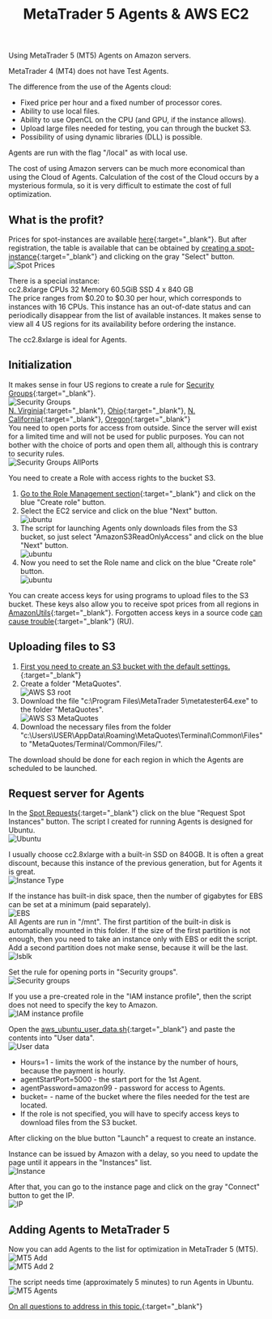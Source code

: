 ﻿---
title: MetaTrader 5 Agents & AWS EC2
---

Using MetaTrader 5 (MT5) Agents on Amazon servers.

MetaTrader 4 (MT4) does not have Test Agents.

The difference from the use of the Agents cloud:
* Fixed price per hour and a fixed number of processor cores.
* Ability to use local files.
* Ability to use OpenCL on the CPU (and GPU, if the instance allows).
* Upload large files needed for testing, you can through the bucket S3.
* Possibility of using dynamic libraries (DLL) is possible.

Agents are run with the flag "/local" as with local use.

The cost of using Amazon servers can be much more economical than using the Cloud of Agents.
Calculation of the cost of the Cloud occurs by a mysterious formula, so it is very difficult to estimate the cost of full optimization.

## What is the profit?
Prices for spot-instances are available [here](https://aws.amazon.com/ec2/spot/pricing/){:target="_blank"}. 
But after registration, the table is available that can be obtained by [creating a spot-instance](https://console.aws.amazon.com/ec2sp/v1/spot/home){:target="_blank"} and clicking on the gray "Select" button.<br/>
![Spot Prices](/images/agent-spot.png)

There is a special instance:<br/>
cc2.8xlarge CPUs 32 Memory	60.5GiB SSD	4 x 840 GB<br/>
The price ranges from $0.20 to $0.30 per hour, which corresponds to instances with 16 CPUs. This instance has an out-of-date status and can periodically disappear from the list of available instances. It makes sense to view all 4 US regions for its availability before ordering the instance.

The cc2.8xlarge is ideal for Agents.

## Initialization
It makes sense in four US regions to create a rule for [Security Groups](https://console.aws.amazon.com/ec2/v2/home?region=us-east-1#SecurityGroups:sort=groupId){:target="_blank"}.<br/>
![Security Groups](/images/agent-security-groups-main.png)<br/>
[N. Virginia](https://console.aws.amazon.com/ec2/v2/home?region=us-east-1#SecurityGroups:sort=groupId){:target="_blank"},
[Ohio](https://console.aws.amazon.com/ec2/v2/home?region=us-east-2#SecurityGroups:sort=groupId){:target="_blank"},
[N. California](https://console.aws.amazon.com/ec2/v2/home?region=us-west-1#SecurityGroups:sort=groupId){:target="_blank"},
[Oregon](https://console.aws.amazon.com/ec2/v2/home?region=us-west-2#SecurityGroups:sort=groupId){:target="_blank"}<br/>
You need to open ports for access from outside. Since the server will exist for a limited time and will not be used for public purposes. You can not bother with the choice of ports and open them all, although this is contrary to security rules.<br/>
![Security Groups AllPorts](/images/agent-security-groups-allports.png)

You need to create a Role with access rights to the bucket S3.
1. [Go to the Role Management section](https://console.aws.amazon.com/iam/home?region=us-east-1#/roles){:target="_blank"} and click on the blue "Create role" button.
2. Select the EC2 service and click on the blue "Next" button.<br/>
![ubuntu](/images/agent-create-role-1.png)
3. The script for launching Agents only downloads files from the S3 bucket, so just select "AmazonS3ReadOnlyAccess" and click on the blue "Next" button.<br/>
![ubuntu](/images/agent-create-role-2.png)
4. Now you need to set the Role name and click on the blue "Create role" button.<br/>
![ubuntu](/images/agent-create-role-3.png)

You can create access keys for using programs to upload files to the S3 bucket. These keys also allow you to receive spot prices from all regions in  [AmazonUtils](https://github.com/Roffild/RoffildLibrary/blob/master/Experts/Roffild/AmazonUtils){:target="_blank"}. Forgotten access keys in a source code [can cause trouble](https://habr.com/post/357764/){:target="_blank"} (RU).

## Uploading files to S3
1. [First you need to create an S3 bucket with the default settings.](https://s3.console.aws.amazon.com/s3/home){:target="_blank"}
2. Create a folder "MetaQuotes".<br/>
![AWS S3 root](/images/agent-s3-root.png)
3. Download the file "c:\Program Files\MetaTrader 5\metatester64.exe" to the folder "MetaQuotes".<br/>
![AWS S3 MetaQuotes](/images/agent-s3-metaquotes.png)
4. Download the necessary files from the folder "c:\Users\USER\AppData\Roaming\MetaQuotes\Terminal\Common\Files\" to "MetaQuotes/Terminal/Common/Files/".

The download should be done for each region in which the Agents are scheduled to be launched.

## Request server for Agents
In the [Spot Requests](https://console.aws.amazon.com/ec2sp/v1/spot/home){:target="_blank"} click on the blue "Request Spot Instances" button.
The script I created for running Agents is designed for Ubuntu.<br/>
![Ubuntu](/images/agent-ubuntu.png)

I usually choose cc2.8xlarge with a built-in SSD on 840GB. It is often a great discount, because this instance of the previous generation, but for Agents it is great.<br/>
![Instance Type](/images/agent-instance-type.png)

If the instance has built-in disk space, then the number of gigabytes for EBS can be set at a minimum (paid separately).<br/>
![EBS](/images/agent-ebs.png)<br/>
All Agents are run in "/mnt". The first partition of the built-in disk is automatically mounted in this folder. If the size of the first partition is not enough, then you need to take an instance only with EBS or edit the script. Add a second partition does not make sense, because it will be the last.<br/>
![lsblk](/images/agent-lsblk.png)

Set the rule for opening ports in "Security groups".<br/>
![Security groups](/images/agent-security-groups.png)

If you use a pre-created role in the "IAM instance profile", then the script does not need to specify the key to Amazon.<br/>
![IAM instance profile](/images/agent-iam.png)

Open the [aws_ubuntu_user_data.sh](https://github.com/Roffild/RoffildLibrary/blob/master/Include/Roffild/RoffildJava/AmazonUtils/src/main/resources/aws_ubuntu_user_data.sh){:target="_blank"} and paste the contents into "User data".<br/>
![User data](/images/agent-userdata.png)
* Hours=1 - limits the work of the instance by the number of hours, because the payment is hourly.
* agentStartPort=5000 - the start port for the 1st Agent.
* agentPassword=amazon99 - password for access to Agents.
* bucket= - name of the bucket where the files needed for the test are located.
* If the role is not specified, you will have to specify access keys to download files from the S3 bucket.

After clicking on the blue button "Launch" a request to create an instance.

Instance can be issued by Amazon with a delay, so you need to update the page until it appears in the "Instances" list.<br/>
![Instance](/images/agent-instance.png)

After that, you can go to the instance page and click on the gray "Connect" button to get the IP.<br/>
![IP](/images/agent-ip.png)

## Adding Agents to MetaTrader 5
Now you can add Agents to the list for optimization in MetaTrader 5 (MT5).<br/>
![MT5 Add](/images/agent-add-1.png)<br/>
![MT5 Add 2](/images/agent-add-2.png)

The script needs time (approximately 5 minutes) to run Agents in Ubuntu.<br/>
![MT5 Agents](/images/agent-agents.png)

[On all questions to address in this topic.](https://www.mql5.com/en/forum/247134){:target="_blank"}
